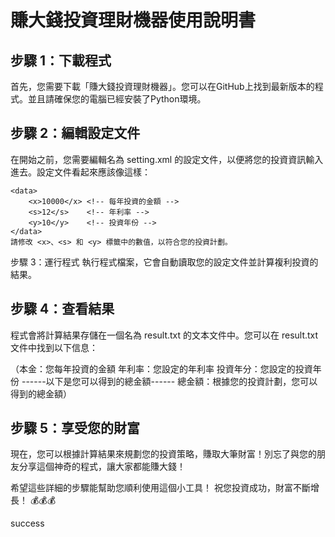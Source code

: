# 賺大錢投資理財機器使用說明書

## 步驟 1：下載程式
首先，您需要下載「賺大錢投資理財機器」。您可以在GitHub上找到最新版本的程式。並且請確保您的電腦已經安裝了Python環境。

## 步驟 2：編輯設定文件
在開始之前，您需要編輯名為 setting.xml 的設定文件，以便將您的投資資訊輸入進去。設定文件看起來應該像這樣：
```
<data>
    <x>10000</x> <!-- 每年投資的金額 -->
    <s>12</s>    <!-- 年利率 -->
    <y>10</y>    <!-- 投資年份 -->
</data>
請修改 <x>、<s> 和 <y> 標籤中的數值，以符合您的投資計劃。
```
步驟 3：運行程式
執行程式檔案，它會自動讀取您的設定文件並計算複利投資的結果。

## 步驟 4：查看結果
程式會將計算結果存儲在一個名為 result.txt 的文本文件中。您可以在 result.txt 文件中找到以下信息：

（本金：您每年投資的金額 年利率：您設定的年利率 投資年分：您設定的投資年份 ------以下是您可以得到的總金額------ 總金額：根據您的投資計劃，您可以得到的總金額）

## 步驟 5：享受您的財富
現在，您可以根據計算結果來規劃您的投資策略，賺取大筆財富！別忘了與您的朋友分享這個神奇的程式，讓大家都能賺大錢！

希望這些詳細的步驟能幫助您順利使用這個小工具！
祝您投資成功，財富不斷增長！ 💰💰💰

success
